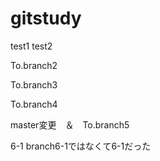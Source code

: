 # gitstudy

test1
test2

To.branch2

To.branch3

To.branch4

master変更　＆　To.branch5

6-1
branch6-1ではなくて6-1だった
